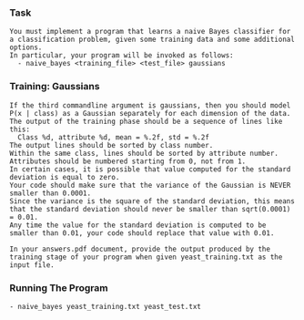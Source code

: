 ### Task
  
    You must implement a program that learns a naive Bayes classifier for a classification problem, given some training data and some additional options. 
    In particular, your program will be invoked as follows:
      - naive_bayes <training_file> <test_file> gaussians
    
### Training: Gaussians

    If the third commandline argument is gaussians, then you should model P(x | class) as a Gaussian separately for each dimension of the data. 
    The output of the training phase should be a sequence of lines like this:
      Class %d, attribute %d, mean = %.2f, std = %.2f
    The output lines should be sorted by class number.
    Within the same class, lines should be sorted by attribute number. 
    Attributes should be numbered starting from 0, not from 1.
    In certain cases, it is possible that value computed for the standard deviation is equal to zero. 
    Your code should make sure that the variance of the Gaussian is NEVER smaller than 0.0001. 
    Since the variance is the square of the standard deviation, this means that the standard deviation should never be smaller than sqrt(0.0001) = 0.01. 
    Any time the value for the standard deviation is computed to be smaller than 0.01, your code should replace that value with 0.01.

    In your answers.pdf document, provide the output produced by the training stage of your program when given yeast_training.txt as the input file.

### Running The Program
    - naive_bayes yeast_training.txt yeast_test.txt
